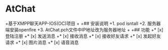 # AtChat
 +基于XMPP聊天APP-IOS(OC)项目
 +
 +## 安装说明
 +1. pod isntall
 +2. 服务器端安装openfire
 +3. AtChat.pch文件中IP地址改为服务器地址
 +
 +## 功能
 +* [x] 登陆注册
 +* [x] 发送消息
 +* [x] 接收消息
 +* [x] 接收好友请求
 +* [x] 发起好友请求
 +* [x] 图片消息
 +* [x] 语音消息